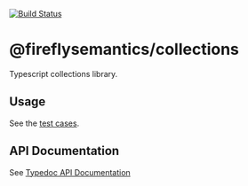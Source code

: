 [![Build Status](https://travis-ci.org/fireflysemantics/collections.svg?branch=master)](https://travis-ci.org/fireflysemantics/collections)

# @fireflysemantics/collections

Typescript collections library.

## Usage

See the [test cases](https://github.com/fireflysemantics/collections/blob/master/src/index.spec.ts).

## API Documentation

See [Typedoc API Documentation](https://fireflysemantics.github.io/collections/doc/modules/_index_.html)